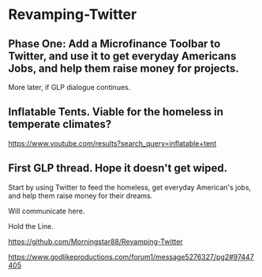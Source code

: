 # Revamping-Twitter

## Phase One: Add a Microfinance Toolbar to Twitter, and use it to get everyday Americans Jobs, and help them raise money for projects.

More later, if GLP dialogue continues. 

## Inflatable Tents. Viable for the homeless in temperate climates?

https://www.youtube.com/results?search_query=inflatable+tent

## First GLP thread. Hope it doesn't get wiped. 

Start by using Twitter to feed the homeless, get everyday American's jobs, and help them raise money for their dreams.

Will communicate here. 

Hold the Line.

https://github.com/Morningstar88/Revamping-Twitter

https://www.godlikeproductions.com/forum1/message5276327/pg2#97447405
